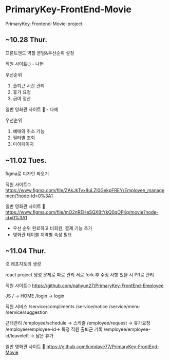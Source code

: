 # PrimaryKey-FrontEnd-Movie

PrimaryKey-Frontend-Movie-project

## ~10.28 Thur.

프론트엔드 역할 분담&우선순위 설정

직원 사이트⏱ - 나현

우선순위
1. 출퇴근 시간 관리
2. 휴가 요청
3. 급여 정산

일반 영화관 사이트 🍿 - 다예

우선순위 
1. 예매와 취소 기능
2. 필터별 조회
3. 마이페이지

## ~11.02 Tues.

figma로 디자인 짜오기

직원 사이트⏱
https://www.figma.com/file/ZAkJkTvx8uLZl0GekpFREY/Employee_management?node-id=0%3A1

일반 영화관 사이트 🍿
https://www.figma.com/file/mO2nREHeSQXBtYkQ0qOFKq/movie?node-id=0%3A1
- 우선 순위 완료하고 비회원, 결제 기능 추가
- 영화관 테이블 지역별 속성 필요

## ~11.04 Thur.

깃 레포지토리 생성

react project 생성 문제로 따로 관리
서로 fork 후 수정 사항 있을 시 PR로 관리

직원 사이트⏱
https://github.com/nahyun27/PrimaryKey-FrontEnd-Employee

JS
/ -> HOME
/login -> login

직원 서비스
/service/compliments
/service/notice
/service/menu 
/service/suggestion 

근태관리
/employee/schedule -> 스케줄 
/employee/request -> 휴가요청
/employee/employee-id-> 특정 직원 출퇴근 기록
/employee/employee-id/leaveleft -> 남은 휴가

일반 영화관 사이트 🍿
https://github.com/kimdaye77/PrimaryKey-FrontEnd-Movie

